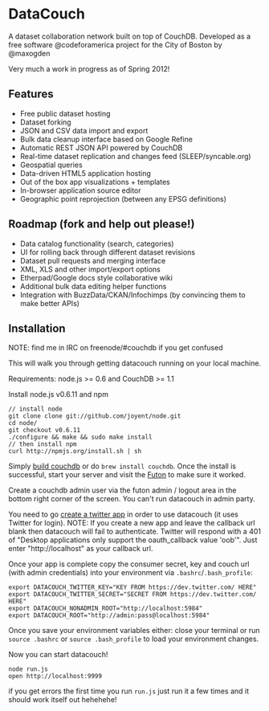 # DataCouch

A dataset collaboration network built on top of CouchDB. Developed as a free software @codeforamerica project for the City of Boston by @maxogden

Very much a work in progress as of Spring 2012!

## Features

- Free public dataset hosting
- Dataset forking
- JSON and CSV data import and export
- Bulk data cleanup interface based on Google Refine
- Automatic REST JSON API powered by CouchDB
- Real-time dataset replication and changes feed (SLEEP/syncable.org)
- Geospatial queries
- Data-driven HTML5 application hosting
- Out of the box app visualizations + templates
- In-browser application source editor
- Geographic point reprojection (between any EPSG definitions)

## Roadmap (fork and help out please!)

- Data catalog functionality (search, categories)
- UI for rolling back through different dataset revisions
- Dataset pull requests and merging interface
- XML, XLS and other import/export options
- Etherpad/Google docs style collaborative wiki
- Additional bulk data editing helper functions
- Integration with BuzzData/CKAN/Infochimps (by convincing them to make better APIs)

## Installation

NOTE: find me in IRC on freenode/#couchdb if you get confused

This will walk you through getting datacouch running on your local machine.

Requirements: node.js >= 0.6 and CouchDB >= 1.1

Install node.js v0.6.11 and npm

    // install node
    git clone clone git://github.com/joyent/node.git
    cd node/
    git checkout v0.6.11
    ./configure && make && sudo make install
    // then install npm
    curl http://npmjs.org/install.sh | sh

Simply [build couchdb](https://github.com/iriscouch/build-couchdb) or do `brew install couchdb`. Once the install is successful, start your server and visit the [Futon](http://localhost:5984/) to make sure it worked.

Create a couchdb admin user via the futon admin / logout area in the bottom right corner of the screen. You can't run datacouch in admin party.

You need to go [create a twitter app](https://dev.twitter.com/apps/new) in order to use datacouch (it uses Twitter for login).
NOTE: If you create a new app and leave the callback url blank then datacouch will fail to authenticate. Twitter will respond with a 401 of "Desktop applications only support the oauth_callback value 'oob'". Just enter "http://localhost" as your callback url.

Once your app is complete copy the consumer secret, key and couch url (with admin credentials) into your environment via `.bashrc`/`.bash_profile`:

    export DATACOUCH_TWITTER_KEY="KEY FROM https://dev.twitter.com/ HERE"
    export DATACOUCH_TWITTER_SECRET="SECRET FROM https://dev.twitter.com/ HERE"
    export DATACOUCH_NONADMIN_ROOT="http://localhost:5984"
    export DATACOUCH_ROOT="http://admin:pass@localhost:5984"

Once you save your environment variables either: close your terminal or run `source .bashrc` or `source .bash_profile` to load your environment changes.

Now you can start datacouch!

    node run.js
    open http://localhost:9999

if you get errors the first time you run `run.js` just run it a few times and it should work itself out hehehehe!
